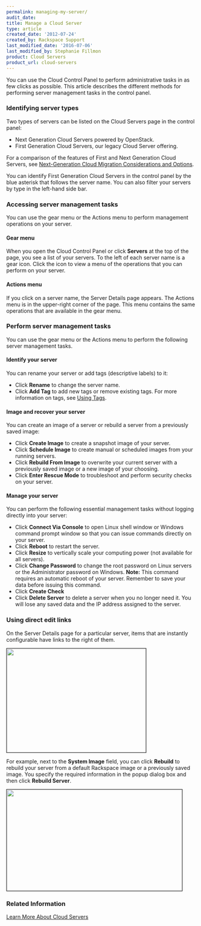 ```yaml
---
permalink: managing-my-server/
audit_date:
title: Manage a Cloud Server
type: article
created_date: '2012-07-24'
created_by: Rackspace Support
last_modified_date: '2016-07-06'
last_modified_by: Stephanie Fillmon
product: Cloud Servers
product_url: cloud-servers
---
```


You can use the Cloud Control Panel to perform administrative tasks in as few clicks as
possible. This article describes the different methods for performing server management
tasks in the control panel.

### Identifying server types

Two types of servers can be listed on the Cloud Servers page in the control panel:

- Next Generation Cloud Servers powered by OpenStack.
- First Generation Cloud Servers, our legacy Cloud Server offering.

For a comparison of the features of First and Next Generation Cloud Servers, see
[Next-Generation Cloud Migration Considerations and Options](/how-to/next-generation-cloud-servers-migration-considerations-and-options).

You can identify First Generation Cloud Servers in the control panel by the blue asterisk
that follows the server name. You can also filter your servers by type in the left-hand side bar.

### Accessing server management tasks

You can use the gear menu or the Actions menu to perform management operations on your server.

#### Gear menu

When you open the Cloud Control Panel or click **Servers** at the top of the page, you see
a list of your servers. To the left of each server name is a gear icon. Click the icon to
view a menu of the operations that you can perform on your server.

#### Actions menu

If you click on a server name, the Server Details page appears. The Actions menu is in the
upper-right corner of the page. This menu contains the same operations that are available
in the gear menu.

### Perform server management tasks

You can use the gear menu or the Actions menu to perform the following server management tasks.

#### Identify your server

You can rename your server or add tags (descriptive labels) to it:

- Click **Rename** to change the server name.
- Click **Add Tag** to add new tags or remove existing tags.  For more information on tags, see [Using Tags](/how-to/using-cloud-servers-tags).

#### Image and recover your server

You can create an image of a server or rebuild a server from a previously saved image:

- Click **Create Image** to create a snapshot image of your server.
- Click **Schedule Image** to create manual or scheduled images from your running servers.
- Click **Rebuild From Image** to overwrite your current server with a previously saved
  image or a new image of your choosing.
- Click **Enter Rescue Mode** to troubleshoot and perform security checks on your server.

#### Manage your server

You can perform the following essential management tasks without logging directly into your server:

- Click **Connect Via Console** to open Linux shell window or Windows command prompt window
  so that you can issue commands directly on your server.
- Click **Reboot** to restart the server.
- Click **Resize** to vertically scale your computing power (not available for all servers).
- Click **Change Password** to change the root password on Linux servers or the Administrator
  password on Windows.
    **Note:** This command requires an automatic reboot of your server. Remember to save your data before issuing this command.
- Click **Create Check**
- Click **Delete Server** to delete a server when you no longer need it. You will lose any
  saved data and the IP address assigned to the server.

### Using direct edit links

On the Server Details page for a particular server, items that are instantly configurable
have links to the right of them.

<img src="{% asset_path cloud-servers/managing-my-server/1512NewImage-1.png %}" width="369" height="275" alt="" border="1"  />

For example, next to the **System Image** field, you can click **Rebuild** to rebuild your
server from a default Rackspace image or a previously saved image. You specify the required
information in the popup dialog box and then click **Rebuild Server**.

<img src="{% asset_path cloud-servers/managing-my-server/1512NewImage-2.png %}" width="465" height="268" alt="" border="1"  />

### Related Information

[Learn More About Cloud Servers](/how-to/learn-more-about-cloud-servers)
